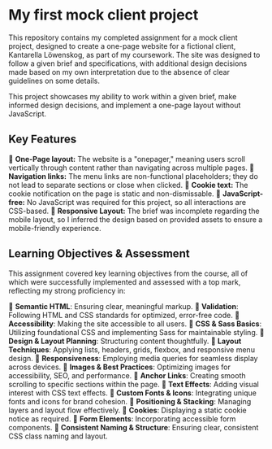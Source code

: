 # My first mock client project

This repository contains my completed assignment for a mock client project, designed to create a one-page website for a fictional client, Kantarella Löwenskog, as part of my coursework. The site was designed to follow a given brief and specifications, with additional design decisions made based on my own interpretation due to the absence of clear guidelines on some details.

This project showcases my ability to work within a given brief, make informed design decisions, and implement a one-page layout without JavaScript.

## Key Features

🎯 **One-Page layout:** The website is a "onepager," meaning users scroll vertically through content rather than navigating across multiple pages.
🎯 **Navigation links:** The menu links are non-functional placeholders; they do not lead to separate sections or close when clicked.
🎯 **Cookie text:** The cookie notification on the page is static and non-dismissable.
🎯 **JavaScript-free:** No JavaScript was required for this project, so all interactions are CSS-based.
🎯 **Responsive Layout:** The brief was incomplete regarding the mobile layout, so I inferred the design based on provided assets to ensure a mobile-friendly experience.

## Learning Objectives & Assessment

This assignment covered key learning objectives from the course, all of which were successfully implemented and assessed with a top mark, reflecting my strong proficiency in:

🧩 **Semantic HTML**: Ensuring clear, meaningful markup.
🧩 **Validation**: Following HTML and CSS standards for optimized, error-free code.
🧩 **Accessibility**: Making the site accessible to all users.
🧩 **CSS & Sass Basics**: Utilizing foundational CSS and implementing Sass for maintainable styling.
🧩 **Design & Layout Planning**: Structuring content thoughtfully.
🧩 **Layout Techniques**: Applying lists, headers, grids, flexbox, and responsive menu design.
🧩 **Responsiveness**: Employing media queries for seamless display across devices.
🧩 **Images & Best Practices**: Optimizing images for accessibility, SEO, and performance.
🧩 **Anchor Links**: Creating smooth scrolling to specific sections within the page.
🧩 **Text Effects**: Adding visual interest with CSS text effects.
🧩 **Custom Fonts & Icons**: Integrating unique fonts and icons for brand cohesion.
🧩 **Positioning & Stacking**: Managing layers and layout flow effectively.
🧩 **Cookies**: Displaying a static cookie notice as required.
🧩 **Form Elements**: Incorporating accessible form components.
🧩 **Consistent Naming & Structure**: Ensuring clear, consistent CSS class naming and layout.